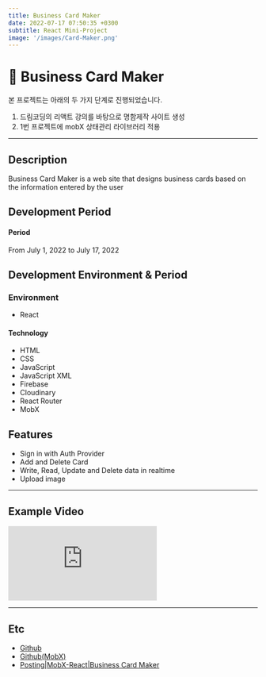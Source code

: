 ```yaml
---
title: Business Card Maker
date: 2022-07-17 07:50:35 +0300
subtitle: React Mini-Project
image: '/images/Card-Maker.png'
---
```


# :card_index: Business Card Maker <br/>
본 프로젝트는 아래의 두 가지 단계로 진행되었습니다.<br/>
1. 드림코딩의 리액트 강의를 바탕으로 명함제작 사이트 생성<br/>
2. 1번 프로젝트에 mobX 상태관리 라이브러리 적용<br/>

___

## Description
Business Card Maker is a web site that designs business cards based on the information entered by the user
<br/>

## Development Period <br/>
#### Period<br/>
From July 1, 2022 to July 17, 2022 <br/>

## Development Environment & Period <br/>
### Environment<br/>
* React

#### Technology<br/>
* HTML
* CSS
* JavaScript
* JavaScript XML
* Firebase
* Cloudinary
* React Router
* MobX

## Features
* Sign in with Auth Provider
* Add and Delete Card
* Write, Read, Update and Delete data in realtime
* Upload image 

___

## Example Video <br/>
<p><iframe src="https://www.youtube.com/embed/4afFVE3bv7Q" frameborder="0" allowfullscreen></iframe></p>

___

## Etc
* [Github](https://github.com/HongDaye71/React_BusinessCard)<br/>
* [Github(MobX)](https://github.com/HongDaye71/mobX_BusinessCard)<br/>
* [Posting|MobX-React|Business Card Maker]()<br/>